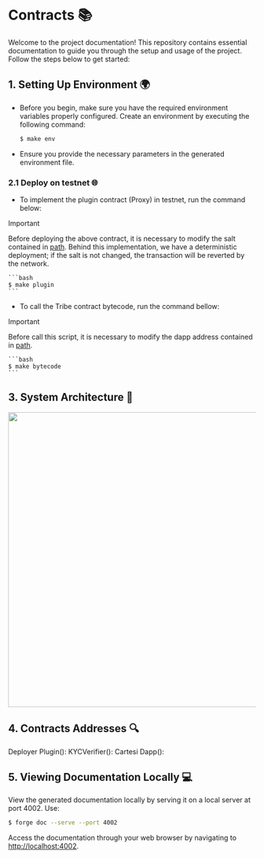 # Contracts 📚

Welcome to the project documentation! This repository contains essential documentation to guide you through the setup and usage of the project. Follow the steps below to get started:

## 1. Setting Up Environment 🌍

- Before you begin, make sure you have the required environment variables properly configured. Create an environment by executing the following command:

    ```bash
    $ make env
    ```

- Ensure you provide the necessary parameters in the generated environment file.

### 2.1 Deploy on testnet 🌐

- To implement the plugin contract (Proxy) in testnet, run the command below:

> [!IMPORTANT]
> Before deploying the above contract, it is necessary to modify the salt contained in [path](https://github.com/Tribes-Dapp/contracts/blob/main/script/utils/Helper.sol). Behind this implementation, we have a deterministic deployment; if the salt is not changed, the transaction will be reverted by the network.

    ```bash
    $ make plugin
    ```

 
- To call the Tribe contract bytecode, run the command bellow:

> [!IMPORTANT]
> Before call this script, it is necessary to modify the dapp address contained in [path](https://github.com/Tribes-Dapp/contracts/blob/main/script/TribeBytecode.s.sol).

    ```bash
    $ make bytecode
    ```

## 3. System Architecture 📐
<p align="center">
<img src="https://github.com/Lilium-DApp/foundry/assets/89201795/e02bef58-5e9a-4d15-b65f-fe4dc7fec9d8" width="800" height="600" />
<p>


## 4. Contracts Addresses 🔍

Deployer Plugin():
KYCVerifier():
Cartesi Dapp():

## 5. Viewing Documentation Locally 💻

View the generated documentation locally by serving it on a local server at port 4002. Use:

```bash
$ forge doc --serve --port 4002
```

Access the documentation through your web browser by navigating to <http://localhost:4002>.

